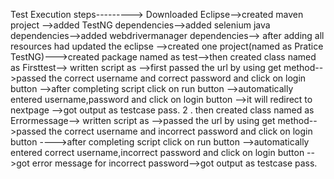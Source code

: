 Test Execution steps--------->
Downloaded Eclipse-->created maven project -->added TestNG dependencies-->added selenium java dependencies-->added webdrivermanager dependencies-->
after adding all resources had updated the eclipse -->created one project(named as Pratice TestNG)--->created package named as test-->then created class named as Firsttest-->
written script as -->first passed the url by using get method-->passed the correct username and correct password and click on login button -->after completing script
click on run button -->automatically entered username,password and click on login button -->it will redirect to nextpage -->got output as testcase pass.
2 . then created class named as Errormessage-->
written script as -->passed the url by using get method-->passed the correct username and incorrect password and click on login button ---->after completing script
click on run button -->automatically  entered correct username,incorrect password and click on login button -->got error message for incorrect password-->got output as testcase pass.

